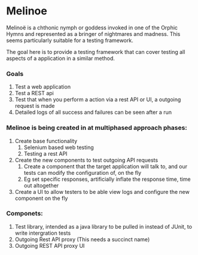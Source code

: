 # Melinoe
Melinoë is a chthonic nymph or goddess invoked in one of the Orphic Hymns and represented as a bringer of nightmares and madness. This seems particularly suitable for a testing framework.

The goal here is to provide a testing framework that can cover testing all aspects of a application in a similar method.

### Goals
1. Test a web application
1. Test a REST api
1. Test that when you perform a action via a rest API or UI, a outgoing request is made
1. Detailed logs of all success and failures can be seen after a run

### Melinoe is being created in at multiphased approach phases:
1. Create base functionality
   1. Selenium based web testing
   1. Testing a rest API
1. Create the new components to test outgoing API requests
   1. Create a component that the target application will talk to, and our tests can modify the configuration of, on the fly
   1. Eg set specific responses, artificially inflate the response time, time out altogether
1. Create a UI to allow testers to be able view logs and configure the new component on the fly

### Componets:
1. Test library, intended as a java library to be pulled in instead of JUnit, to write intergration tests
1. Outgoing Rest API proxy (This needs a succinct name)
1. Outgoing REST API proxy UI
